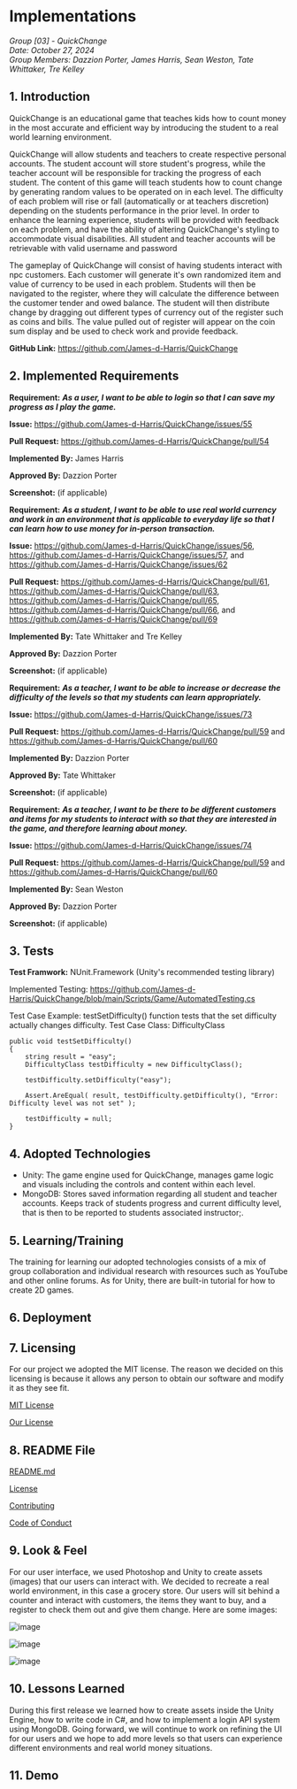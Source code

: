# Implementations
*Group [03] - QuickChange*\
*Date: October 27, 2024*\
*Group Members: Dazzion Porter, James Harris, Sean Weston, Tate Whittaker, Tre Kelley*

## 1. Introduction
QuickChange is an educational game that teaches kids how to count money in the most accurate and efficient way by introducing the student to a real world learning environment.

QuickChange will allow students and teachers to create respective personal accounts. The student account will store student's progress, while the teacher account will be responsible for tracking the progress of each student. The content of this game will teach students how to count change by generating random values to be operated on in each level. The difficulty of each problem will rise or fall (automatically or at teachers discretion) depending on the students performance in the prior level. In order to enhance the learning experience, students will be provided with feedback on each problem, and have the ability of altering QuickChange's styling to accommodate visual disabilities. All student and teacher accounts will be retrievable with valid username and password

The gameplay of QuickChange will consist of having students interact with npc customers. Each customer will generate it's own randomized item and value of currency to be used in each problem. Students will then be navigated to the register, where they will calculate the difference between the customer tender and owed balance. The student will then distribute change by dragging out different types of currency out of the register such as coins and bills. The value pulled out of register will appear on the coin sum display and be used to check work and provide feedback.

**GitHub Link:** https://github.com/James-d-Harris/QuickChange

## 2. Implemented Requirements

**Requirement:** ***As a user, I want to be able to login so that I can save my progress as I play the game.***

**Issue:** https://github.com/James-d-Harris/QuickChange/issues/55

**Pull Request:** https://github.com/James-d-Harris/QuickChange/pull/54

**Implemented By:** James Harris

**Approved By:** Dazzion Porter

**Screenshot:** (if applicable)

**Requirement:** ***As a student, I want to be able to use real world currency and work in an environment that is applicable to everyday life so that I can learn how to use money for in-person transaction.***

**Issue:** https://github.com/James-d-Harris/QuickChange/issues/56, https://github.com/James-d-Harris/QuickChange/issues/57, and https://github.com/James-d-Harris/QuickChange/issues/62

**Pull Request:** https://github.com/James-d-Harris/QuickChange/pull/61, https://github.com/James-d-Harris/QuickChange/pull/63, https://github.com/James-d-Harris/QuickChange/pull/65, https://github.com/James-d-Harris/QuickChange/pull/66, and https://github.com/James-d-Harris/QuickChange/pull/69

**Implemented By:** Tate Whittaker and Tre Kelley

**Approved By:** Dazzion Porter

**Screenshot:** (if applicable)

**Requirement:** ***As a teacher, I want to be able to increase or decrease the difficulty of the levels so that my students can learn appropriately.***

**Issue:** https://github.com/James-d-Harris/QuickChange/issues/73

**Pull Request:** https://github.com/James-d-Harris/QuickChange/pull/59 and https://github.com/James-d-Harris/QuickChange/pull/60

**Implemented By:** Dazzion Porter

**Approved By:** Tate Whittaker

**Screenshot:** (if applicable)

**Requirement:** ***As a teacher, I want to be there to be different customers and items for my students to interact with so that they are interested in the game, and therefore learning about money.***

**Issue:** https://github.com/James-d-Harris/QuickChange/issues/74

**Pull Request:** https://github.com/James-d-Harris/QuickChange/pull/59 and https://github.com/James-d-Harris/QuickChange/pull/60

**Implemented By:** Sean Weston

**Approved By:** Dazzion Porter

**Screenshot:** (if applicable)

## 3. Tests
**Test Framwork:** NUnit.Framework (Unity's recommended testing library)

Implemented Testing: https://github.com/James-d-Harris/QuickChange/blob/main/Scripts/Game/AutomatedTesting.cs

Test Case Example: testSetDifficulty() function tests that the set difficulty actually changes difficulty.
Test Case Class: DifficultyClass
```
public void testSetDifficulty()
{
    string result = "easy";
    DifficultyClass testDifficulty = new DifficultyClass();

    testDifficulty.setDifficulty("easy");

    Assert.AreEqual( result, testDifficulty.getDifficulty(), "Error: Difficulty level was not set" );

    testDifficulty = null;
}
```

## 4. Adopted Technologies
- Unity: The game engine used for QuickChange, manages game logic and visuals including the controls and content within each level.
- MongoDB: Stores saved information regarding all student and teacher accounts. Keeps track of students progress and current difficulty level, that is then to be reported to students associated instructor;\.
  
## 5. Learning/Training
The training for learning our adopted technologies consists of a mix of group collaboration and individual research with resources such as YouTube and other online forums. As for Unity, there are built-in tutorial for how to create 2D games.

## 6. Deployment

## 7. Licensing

For our project we adopted the MIT license. The reason we decided on this licensing is because it allows any person to obtain our software and modify it as they see fit. 

[MIT License](https://choosealicense.com/licenses/mit/)

[Our License](https://github.com/James-d-Harris/QuickChange/blob/main/license.md)

## 8. README File

[README.md](https://github.com/James-d-Harris/QuickChange/blob/main/README.md)

[License](https://github.com/James-d-Harris/QuickChange/blob/main/license.md)

[Contributing](https://github.com/James-d-Harris/QuickChange/blob/main/contributing.md)

[Code of Conduct](https://github.com/James-d-Harris/QuickChange/blob/main/code_of_conduct.md)

## 9. Look & Feel 

For our user interface, we used Photoshop and Unity to create assets (images) that our users can interact with. We decided to recreate a real world environment, in this case a grocery store. Our users will sit behind a counter and interact with customers, the items they want to buy, and a register to check them out and give them change. Here are some images:

![image](https://github.com/James-d-Harris/QuickChange/blob/D4-Implementations/images/UnityUIStoreScene.png)

![image](https://github.com/James-d-Harris/QuickChange/blob/D4-Implementations/images/gamePenny.png)

![image](https://github.com/James-d-Harris/QuickChange/blob/D4-Implementations/images/tenDollar.png)

## 10. Lessons Learned

During this first release we learned how to create assets inside the Unity Engine, how to write code in C#, and how to implement a login API system using MongoDB. Going forward, we will continue to work on refining the UI for our users and we hope to add more levels so that users can experience different environments and real world money situations.

## 11. Demo
